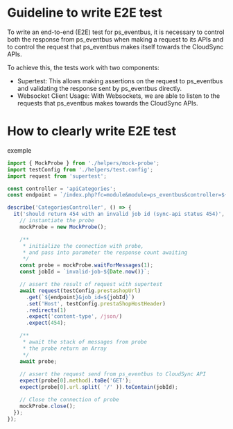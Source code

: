 # Guideline to write E2E test

To write an end-to-end (E2E) test for ps_eventbus, it is necessary to control both the response from ps_eventbus when making a request to its APIs and to control the request that ps_eventbus makes itself towards the CloudSync APIs.

To achieve this, the tests work with two components:

- Supertest:
    This allows making assertions on the request to ps_eventbus and validating the response sent by ps_eventbus directly.
- Websocket Client Usage:
    With Websockets, we are able to listen to the requests that ps_eventbus makes towards the CloudSync APIs.

# How to clearly write E2E test

exemple
```javascript
import { MockProbe } from './helpers/mock-probe';
import testConfig from './helpers/test.config';
import request from 'supertest';

const controller = 'apiCategories';
const endpoint = `/index.php?fc=module&module=ps_eventbus&controller=${controller}&limit=5`;

describe('CategoriesController', () => {
  it('should return 454 with an invalid job id (sync-api status 454)', async () => {
    // instantiate the probe
    mockProbe = new MockProbe();

    /**
     * initialize the connection with probe,
     * and pass into parameter the response count awaiting 
     */
    const probe = mockProbe.waitForMessages(1);
    const jobId = `invalid-job-${Date.now()}`;

    // assert the result of request with supertest
    await request(testConfig.prestashopUrl)
      .get(`${endpoint}&job_id=${jobId}`)
      .set('Host', testConfig.prestaShopHostHeader)
      .redirects(1)
      .expect('content-type', /json/)
      .expect(454);

    /**
     * await the stack of messages from probe
     * the probe return an Array
     */
    await probe;
    
    // assert the request send from ps_eventbus to CloudSync API
    expect(probe[0].method).toBe('GET');
    expect(probe[0].url.split( '/' )).toContain(jobId);

    // Close the connection of probe
    mockProbe.close();
  });
});
```
